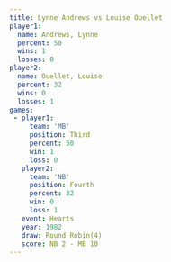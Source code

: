```yaml
---
title: Lynne Andrews vs Louise Ouellet
player1:               
  name: Andrews, Lynne 
  percent: 50          
  wins: 1              
  losses: 0            
player2:               
  name: Ouellet, Louise
  percent: 32          
  wins: 0              
  losses: 1            
games:
 - player1:         
     team: 'MB'     
     position: Third
     percent: 50    
     win: 1         
     loss: 0        
   player2:          
     team: 'NB'      
     position: Fourth
     percent: 32     
     win: 0          
     loss: 1         
   event: Hearts       
   year: 1982          
   draw: Round Robin(4)
   score: NB 2 - MB 10 
---
```

